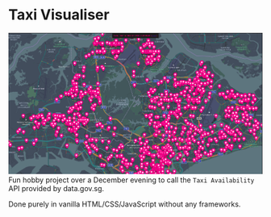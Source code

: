 # Taxi Visualiser
![demo-image](demo.png "Demo")
Fun hobby project over a December evening to call the `Taxi Availability` API provided by data.gov.sg.

Done purely in vanilla HTML/CSS/JavaScript without any frameworks.

